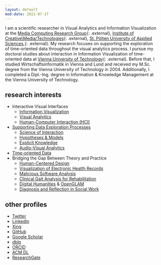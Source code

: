 ```yaml
---
layout: default
mod-date: 2021-07-27
---
```


I am a scientific researcher in Visual Analytics and Information Visualization at the
[Media Computing Research Group](http://mc.fhstp.ac.at/){: .external},
[Institute of Creative\Media/Technologies](https://www.fhstp.ac.at/icmt){: .external},
[St.&nbsp;P&ouml;lten University of Applied Sciences,](https://www.fhstp.ac.at/){: .external}.
My research focuses on supporting the exploration of time-oriented data throughout the visual analytics process.
I pursue my doctoral studies about interaction in Information Visualization of time-oriented data at
[Vienna University of Technology](http://www.informatik.tuwien.ac.at/){: .external}.
Before that, I studied Wirtschaftsinformatik in Vienna and Lund
and received my M.Sc. degree from the Vienna University of Technology in 2004.
Additionally, I completed a Dipl.-Ing. degree in Information &amp; Knowledge Management
at the Vienna University of Technology.

## research interests

<ul>
    <li>Interactive Visual Interfaces
    <ul>
	<li><a
	href="http://www.infovis-wiki.net/wiki/Information_Visualization"
	class="external">Information Visualization</a>
	</li>
	<li><a
	href="http://www.infovis-wiki.net/wiki/Visual_Analytics"
	class="external">Visual Analytics</a></li>
	<li><a
	href="http://www.infovis-wiki.net/wiki/HCI_%28Human-Computer_Interaction%29"
	class="external">Human-Computer Interaction (HCI)</a></li>
    </ul>
    </li>
    <li><a
    href="http://www.infovis-wiki.net/wiki/Visual_Exploration"
    class="external">Supporting Data Exploration Processes</a>
    <ul>
	<li><a
	href="http://www.infovis-wiki.net/wiki/Visual_Analytics"
	class="external">Science of Interaction</a></li>
	<li><a href="http://www.cvast.tuwien.ac.at/ieg-projects/hypovis" class="external">Hypotheses &amp; Models</a></li>
	<li><a href="http://mc.fhstp.ac.at/projects/kava-time" class="external">Explicit Knowledge</a></li>
	<li><a href="https://audio-visual-analytics.github.io/" class="external">Audio-Visual Analytics</a></li>
    </ul></li>
    <li><a href="https://github.com/ieg-vienna/TimeBench"
    class="external">Time-oriented Data</a></li>
    <li>Bridging the Gap Between Theory and Practice
    <ul>
	<li><a
	href="http://ieg.ifs.tuwien.ac.at/projects/VisuExplore/"
	class="external">Human-Centered Design</a>
	</li>
	<li><a href="http://dx.doi.org/10.1561/1100000039" class="external">Visualization of Electronic Health Records</a></li>
	<li><a href="http://dx.doi.org/10.2312/eurovisstar.20151114" class="external">Malicious Software Analysis</a></li>
	<li><a href="https://arxiv.org/abs/1707.06105" class="external">Clinical Gait Analysis for Rehabilitation</a></li>
	<li><a href="https://research.fhstp.ac.at/en/projects/regiobiograph" class="external">Digital Humanities</a> &amp; <a href="http://ceur-ws.org/Vol-2009/fmt-proceedings-2017-paper12.pdf" class="external">OpenGLAM</a></li>
	<li><a href="https://github.com/fhstp/easynwk-web" class="external">Diagnosis and Reflection in Social Work</a></li>
	<!-- <li>Business Intelligence</li> -->
    </ul>
    </li>
    <!-- <li>
    <ul>
    <li></li>
    <li></li>
    </ul>
</li>-->
</ul>

## other profiles

<ul class="horizontal">
    <li><a rel="me" href="https://twitter.com/alexrindvis" class="external">Twitter</a></li>
    <li><a rel="me" href="http://at.linkedin.com/in/alexrind" class="external">LinkedIn</a></li>
    <li><a rel="me" href="https://www.xing.com/profile/Alexander_Rind" class="external">Xing</a></li>
    <li><a rel="me" href="https://github.com/alex-rind" class="external">GitHub</a></li>
    <li><a rel="me" href="http://scholar.google.com/citations?user=R48XMTYAAAAJ" class="external">Google Scholar</a></li>
    <li><a rel="me" href="https://dblp.org/pid/63/4423.html" class="external">dblp</a></li>
    <li><a rel="me" href="http://orcid.org/0000-0001-8788-4600" class="external">ORCID</a></li>
    <li><a rel="me" href="http://dl.acm.org/author_page.cfm?id=81488671213&role=Author" class="external">ACM&nbsp;DL</a></li>
    <li><a rel="me" href="https://www.researchgate.net/profile/Alexander_Rind" class="external">ResearchGate</a></li>
</ul>
